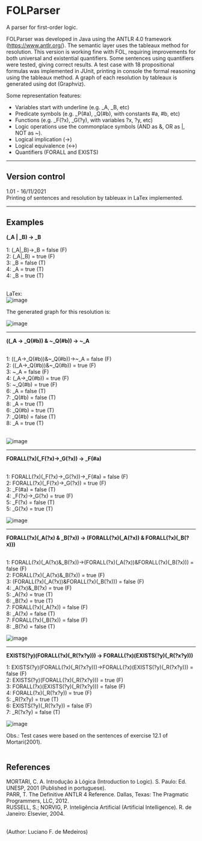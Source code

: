 # FOLParser
A parser for first-order logic.

FOLParser was developed in Java using the ANTLR 4.0 framework (https://www.antlr.org/). The semantic layer uses the tableaux method for resolution. This version is working fine with FOL, requiring improvements for both universal and existential quantifiers. Some sentences using quantifiers were tested, giving correct results. A test case with 18 propositional formulas was implemented in JUnit, printing in console the formal reasoning using the tableaux method. A graph of each resolution by tableaux is generated using dot (Graphviz).

Some representation features:
- Variables start with underline (e.g. _A, _B, etc)
- Predicate symbols (e.g. _P(#a), _Q(#b), with constants #a, #b, etc)
- Functions (e.g. _F(?x), _G(?y), with variables ?x, ?y, etc)
- Logic operations use the commonplace symbols (AND as &, OR as |, NOT as ~). 
- Logical implication (->)
- Logical equivalence (<->)
- Quantifiers (FORALL and EXISTS)
<HR>
<H2>Version control</H2>
1.01 - 16/11/2021<BR>
Printing of sentences and resolution by tableuax in LaTex implemented.<BR>
<HR>
<H2>Examples</H2>
<B>(_A | _B) -> _B</B><BR><BR>
1: (_A|_B)->_B = false (F)<BR>
2:    (_A|_B) = true (F)<BR>
3:       _B = false (T)<BR>
4:          _A = true (T)<BR>
4:          _B = true (T)<BR>
<BR>

LaTex:<BR>
![image](https://user-images.githubusercontent.com/10674874/142086671-67b08e1a-9480-4391-9a4f-b2c557f5ffbe.png)

The generated graph for this resolution is:<BR>

![image](https://user-images.githubusercontent.com/10674874/141703088-d91629ae-c604-4893-9e99-ce5fa5b3319c.png)
<HR>
<B>((_A -> _Q(#b)) & ~_Q(#b)) -> ~_A</B><BR><BR>
  
1: ((_A->_Q(#b))\&\~_Q(#b))->~_A = false (F)<BR>
2:    ((_A->_Q(#b))\&\~_Q(#b)) = true (F)<BR>
3:       ~_A = false (F)<BR>
4:          (_A->_Q(#b)) = true (F)<BR>
5:             ~_Q(#b) = true (F)<BR>
6:                _A = false (T)<BR>
7:                   _Q(#b) = false (T)<BR>
8:                      _A = true (T)<BR>
6:                _Q(#b) = true (T)<BR>
7:                   _Q(#b) = false (T)<BR>
8:                      _A = true (T)<BR>
<BR>

![image](https://user-images.githubusercontent.com/10674874/141703746-11a6fe17-77df-403d-8c54-b15756042cd7.png)
<HR>
<B>FORALL(?x)(_F(?x)->_G(?x)) -> _F(#a)</B><BR><BR>
  
1: FORALL(?x)(_F(?x)->_G(?x))->_F(#a) = false (F)<BR>
2:    FORALL(?x)(_F(?x)->_G(?x)) = true (F)<BR>
3:       _F(#a) = false (T)<BR>
4:          _F(?x)->_G(?x) = true (F)<BR>
5:             _F(?x) = false (T)<BR>
5:             _G(?x) = true (T)<BR>
 
![image](https://user-images.githubusercontent.com/10674874/141704307-b132c12c-0106-4b2d-9a87-84c210c06d48.png)
<HR>
<B>FORALL(?x)(_A(?x) & _B(?x)) -> (FORALL(?x)(_A(?x)) & FORALL(?x)(_B(?x)))</B><BR><BR>

1: FORALL(?x)(_A(?x)&_B(?x))->(FORALL(?x)(_A(?x))&FORALL(?x)(_B(?x))) = false (F)<BR>
2:    FORALL(?x)(_A(?x)&_B(?x)) = true (F)<BR>
3:       (FORALL(?x)(_A(?x))&FORALL(?x)(_B(?x))) = false (F)<BR>
4:          _A(?x)&_B(?x) = true (F)<BR>
5:             _A(?x) = true (T)<BR>
6:                _B(?x) = true (T)<BR>
7:                   FORALL(?x)(_A(?x)) = false (F)<BR>
8:                      _A(?x) = false (T)<BR>
7:                   FORALL(?x)(_B(?x)) = false (F)<BR>
8:                      _B(?x) = false (T)<BR>

![image](https://user-images.githubusercontent.com/10674874/141704472-d02cd57b-c894-4bb3-98cb-54c4f01f88fb.png)
<HR>

<B>EXISTS(?y)(FORALL(?x)(_R(?x?y))) -> FORALL(?x)(EXISTS(?y)(_R(?x?y)))</B><BR>
  
1: EXISTS(?y)(FORALL(?x)(_R(?x?y)))->FORALL(?x)(EXISTS(?y)(_R(?x?y))) = false (F)<BR>
2:    EXISTS(?y)(FORALL(?x)(_R(?x?y))) = true (F)<BR>
3:       FORALL(?x)(EXISTS(?y)(_R(?x?y))) = false (F)<BR>
4:          FORALL(?x)(_R(?x?y)) = true (F)<BR>
5:             _R(?x?y) = true (T)<BR>
6:                EXISTS(?y)(_R(?x?y)) = false (F)<BR>
7:                   _R(?x?y) = false (T)<BR>
  
![image](https://user-images.githubusercontent.com/10674874/141704597-e9bbbb8c-bb63-4b68-9a44-93a0ccf8bfbd.png)

Obs.: Test cases were based on the sentences of exercise 12.1 of Mortari(2001).<BR><BR>
  
<H2>References</H2>
MORTARI, C. A. Introdução à Lógica (Introduction to Logic). S. Paulo: Ed. UNESP, 2001 (Published in portuguese).<BR>
PARR, T. The Definitive ANTLR 4 Reference. Dallas, Texas: The Pragmatic Programmers, LLC, 2012. <BR>
RUSSELL, S.; NORVIG, P. Inteligência Artificial (Artificial Intelligence). R. de Janeiro: Elsevier, 2004.<BR>
<BR>

(Author: Luciano F. de Medeiros)
